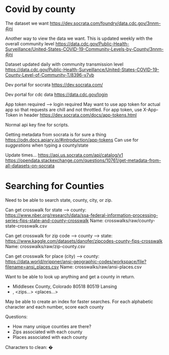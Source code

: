 # Covid by county

The dataset we want
https://dev.socrata.com/foundry/data.cdc.gov/3nnm-4jni

Another way to view the data we want. This is updated weekly with the overall community level
https://data.cdc.gov/Public-Health-Surveillance/United-States-COVID-19-Community-Levels-by-County/3nnm-4jni

Dataset updated daily with community transmission level
https://data.cdc.gov/Public-Health-Surveillance/United-States-COVID-19-County-Level-of-Community-T/8396-v7yb

Dev portal for socrata
https://dev.socrata.com/

Dev portal for cdc data
https://data.cdc.gov/login

App token required --> login required
May want to use app token for actual app so that requests are chill and not throttled.
For app token, use X-App-Token in header
https://dev.socrata.com/docs/app-tokens.html

Normal api key fine for scripts.

Getting metadata from socrata is for sure a thing
https://odn.docs.apiary.io/#introduction/app-tokens
Can use for *suggestions* when typing a county/state

Update times...
https://api.us.socrata.com/api/catalog/v1
https://opendata.stackexchange.com/questions/10761/get-metadata-from-all-datasets-on-socrata

# Searching for Counties

Need to be able to search state, county, city, or zip.

Can get crosswalk for state --> county:
https://www.nber.org/research/data/ssa-federal-information-processing-series-fips-state-and-county-crosswalk
Name: crosswalks/raw/county-state-crosswalk.csv

Can get crosswalk for zip code --> county --> state:
https://www.kaggle.com/datasets/danofer/zipcodes-county-fips-crosswalk
Name: crosswalks/raw/zip-county.csv

Can get crosswalk for place (city) --> county:
https://data.world/nrippner/ansi-geographic-codes/workspace/file?filename=ansi_places.csv
Name: crosswalks/raw/ansi-places.csv

Want to be able to look up anything and get a county in return.

- Middlesex County, Colorado 80518 80519 Lansing
- <county>, <long-state> <zips...> <places...>

May be able to create an index for faster searches.
For each alphabetic character and each number, score each county

Questions:

- How many unique counties are there?
- Zips associated with each county
- Places associated with each county

Characters to clean:
�
